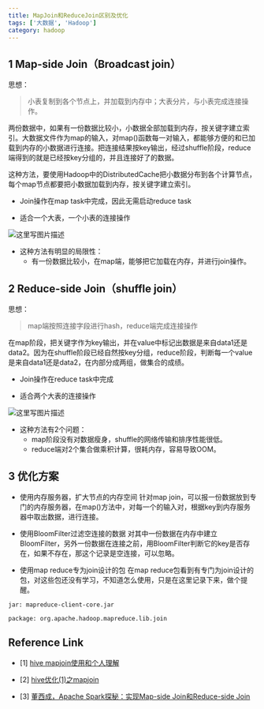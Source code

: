 ```yaml
---
title: MapJoin和ReduceJoin区别及优化
tags: ['大数据', 'Hadoop']
category: hadoop
---
```


##  1 Map-side Join（Broadcast join）
思想：
> 小表复制到各个节点上，并加载到内存中；大表分片，与小表完成连接操作。

两份数据中，如果有一份数据比较小，小数据全部加载到内存，按关键字建立索引。大数据文件作为map的输入，对map()函数每一对输入，都能够方便的和已加载到内存的小数据进行连接。把连接结果按key输出，经过shuffle阶段，reduce端得到的就是已经按key分组的，并且连接好了的数据。

这种方法，要使用Hadoop中的DistributedCache把小数据分布到各个计算节点，每个map节点都要把小数据加载到内存，按关键字建立索引。

- Join操作在map task中完成，因此无需启动reduce task

- 适合一个大表，一个小表的连接操作

![这里写图片描述](https://github.com/buildupchao/ImgStore/blob/master/blog/2017-11-18-1.png?raw=true)

- 这种方法有明显的局限性：
	- 有一份数据比较小，在map端，能够把它加载在内存，并进行join操作。

## 2 Reduce-side Join（shuffle join）
思想：
> map端按照连接字段进行hash，reduce端完成连接操作

在map阶段，把关键字作为key输出，并在value中标记出数据是来自data1还是data2。因为在shuffle阶段已经自然按key分组，reduce阶段，判断每一个value是来自data1还是data2，在内部分成两组，做集合的成绩。

- Join操作在reduce task中完成

- 适合两个大表的连接操作

![这里写图片描述](https://github.com/buildupchao/ImgStore/blob/master/blog/2017-11-18-2.png?raw=true)

- 这种方法有2个问题：
	- map阶段没有对数据瘦身，shuffle的网络传输和排序性能很低。
	- reduce端对2个集合做乘积计算，很耗内存，容易导致OOM。

## 3 优化方案

- 使用内存服务器，扩大节点的内存空间
针对map join，可以报一份数据放到专门的内存服务器，在map()方法中，对每一个的输入对，根据key到内存服务器中取出数据，进行连接。

- 使用BloomFilter过滤空连接的数据
对其中一份数据在内存中建立BloomFilter，另外一份数据在连接之前，用BloomFilter判断它的key是否存在，如果不存在，那这个记录是空连接，可以忽略。

- 使用map reduce专为join设计的包
在map reduce包看到有专门为join设计的包，对这些包还没有学习，不知道怎么使用，只是在这里记录下来，做个提醒。

```
jar: mapreduce-client-core.jar

package: org.apache.hadoop.mapreduce.lib.join
```

## Reference Link
- [1] [hive mapjoin使用和个人理解](http://blog.csdn.net/liuj2511981/article/details/8616730)

- [2] [hive优化(1)之mapjoin](http://blog.csdn.net/lpxuan151009/article/details/7956544)

- [3] [董西成，Apache Spark探秘：实现Map-side Join和Reduce-side Join](http://dongxicheng.org/framework-on-yarn/apache-spark-join-two-tables/)
